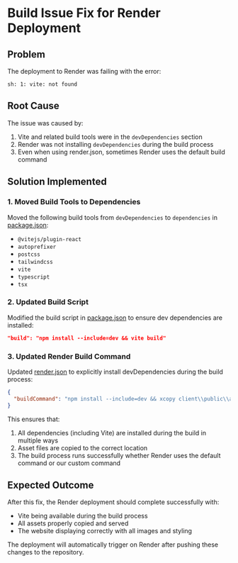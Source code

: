 # Build Issue Fix for Render Deployment

## Problem
The deployment to Render was failing with the error:
```
sh: 1: vite: not found
```

## Root Cause
The issue was caused by:
1. Vite and related build tools were in the `devDependencies` section
2. Render was not installing `devDependencies` during the build process
3. Even when using render.json, sometimes Render uses the default build command

## Solution Implemented

### 1. Moved Build Tools to Dependencies
Moved the following build tools from `devDependencies` to `dependencies` in [package.json](file:///c:/Games/ValleyPreview/package.json):
- `@vitejs/plugin-react`
- `autoprefixer`
- `postcss`
- `tailwindcss`
- `vite`
- `typescript`
- `tsx`

### 2. Updated Build Script
Modified the build script in [package.json](file:///c:/Games/ValleyPreview/package.json) to ensure dev dependencies are installed:
```json
"build": "npm install --include=dev && vite build"
```

### 3. Updated Render Build Command
Updated [render.json](file:///c:/Games/ValleyPreview/render.json) to explicitly install devDependencies during the build process:
```json
{
  "buildCommand": "npm install --include=dev && xcopy client\\public\\assets\\*.* assets\\ /Y && npm run build"
}
```

This ensures that:
1. All dependencies (including Vite) are installed during the build in multiple ways
2. Asset files are copied to the correct location
3. The build process runs successfully whether Render uses the default command or our custom command

## Expected Outcome
After this fix, the Render deployment should complete successfully with:
- Vite being available during the build process
- All assets properly copied and served
- The website displaying correctly with all images and styling

The deployment will automatically trigger on Render after pushing these changes to the repository.